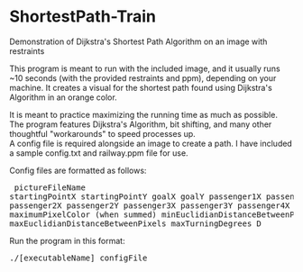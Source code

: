 # ShortestPath-Train
Demonstration of Dijkstra's Shortest Path Algorithm on an image with restraints

This program is meant to run with the included image, and it usually runs ~10 seconds (with the provided restraints and ppm), depending on your machine.
It creates a visual for the shortest path found using Dijkstra's Algorithm in an orange color. 

It is meant to practice maximizing the running time as much as possible. The program features Dijkstra's Algorithm, bit shifting, and many other thoughtful "workarounds" to speed processes up.<br>
A config file is required alongside an image to create a path. I have included a sample config.txt and railway.ppm file for use.

Config files are formatted as follows:<br><pre>
pictureFileName
startingPointX startingPointY
goalX 	       goalY
passenger1X    passenger1Y
passenger2X    passenger2Y
passenger3X    passenger3Y
passenger4X    passenger4Y
maximumPixelColor (when summed)
minEuclidianDistanceBetweenPixels
maxEuclidianDistanceBetweenPixels
maxTurningDegrees
D
</pre>

Run the program in this format:
<pre>./[executableName] configFile</pre>
